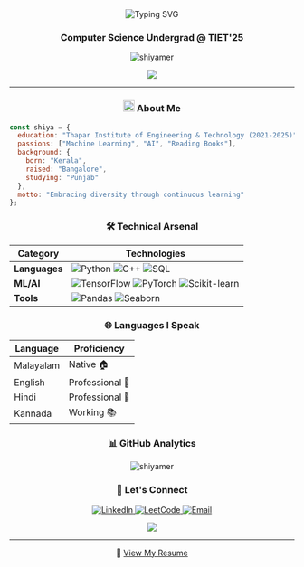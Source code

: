 <div align="center">
  <img src="https://readme-typing-svg.demolab.com?font=Fira+Code&duration=3000&pause=1000&color=F6B5D4&center=true&vCenter=true&width=435&lines=Hello+World%2C+I'm+Shiya+Mer;AI%2FML+Enthusiast;Computer+Science+Student;Always+Learning+New+Things" alt="Typing SVG" />
</div>

<h3 align="center">Computer Science Undergrad @ TIET'25</h3>

<p align="center">
  <img src="https://komarev.com/ghpvc/?username=shiyamer&label=Profile%20views&color=ffb6c1&style=flat" alt="shiyamer" />
</p>

<div align="center">
  <img src="https://github-readme-streak-stats.herokuapp.com/?user=shiyamer&theme=calm&hide_border=true&background=f8f3ff&stroke=b5a6d4&ring=c4a7e7&fire=c4a7e7&currStreakNum=9d8bb7&currStreakLabel=9d8bb7&sideNums=9d8bb7&sideLabels=9d8bb7" />
</div>

---

<h3 align="center">
  <img src="https://media2.giphy.com/media/QssGEmpkyEOhBCb7e1/giphy.gif?cid=ecf05e47a0n3gi1bfqntqmob8g9aid1oyj2wr3ds3mg700bl&rid=giphy.gif" width="20"> 
  About Me
</h3>

```javascript
const shiya = {
  education: "Thapar Institute of Engineering & Technology (2021-2025)",
  passions: ["Machine Learning", "AI", "Reading Books"],
  background: {
    born: "Kerala",
    raised: "Bangalore",
    studying: "Punjab"
  },
  motto: "Embracing diversity through continuous learning"
};
```

<h3 align="center">🛠️ Technical Arsenal</h3>

<div align="center">
  
| **Category** | **Technologies** |
|-------------|-----------------|
| **Languages** | ![Python](https://img.shields.io/badge/Python-FFE5E5?style=for-the-badge&logo=python) ![C++](https://img.shields.io/badge/C++-E5E5FF?style=for-the-badge&logo=c%2B%2B) ![SQL](https://img.shields.io/badge/SQL-FFE5FF?style=for-the-badge&logo=mysql) |
| **ML/AI** | ![TensorFlow](https://img.shields.io/badge/TensorFlow-E5FFE5?style=for-the-badge&logo=tensorflow) ![PyTorch](https://img.shields.io/badge/PyTorch-FFE5E5?style=for-the-badge&logo=pytorch) ![Scikit-learn](https://img.shields.io/badge/Scikit--learn-E5FFFF?style=for-the-badge&logo=scikit-learn) |
| **Tools** | ![Pandas](https://img.shields.io/badge/Pandas-FFE5FF?style=for-the-badge&logo=pandas) ![Seaborn](https://img.shields.io/badge/Seaborn-E5FFE5?style=for-the-badge&logo=python) |

</div>

<h3 align="center">🌐 Languages I Speak</h3>

<div align="center">

| Language | Proficiency |
|----------|------------|
| Malayalam | Native 🏠 |
| English | Professional 💼 |
| Hindi | Professional 💼 |
| Kannada | Working 📚 |

</div>

<h3 align="center">📊 GitHub Analytics</h3>

<p align="center">
  <img src="https://github-readme-stats.vercel.app/api/top-langs?username=shiyamer&show_icons=true&locale=en&layout=compact&theme=material-palenight&bg_color=f8f3ff&hide_border=true&title_color=c4a7e7&text_color=9d8bb7" alt="shiyamer" />
</p>

<h3 align="center">🤝 Let's Connect</h3>

<p align="center">
  <a href="https://linkedin.com/in/shiya-mer" target="_blank">
    <img src="https://img.shields.io/badge/LinkedIn-E5E5FF?style=for-the-badge&logo=linkedin" alt="LinkedIn"/>
  </a>
  <a href="https://www.leetcode.com/shiya_mer" target="_blank">
    <img src="https://img.shields.io/badge/LeetCode-FFE5E5?style=for-the-badge&logo=LeetCode" alt="LeetCode"/>
  </a>
  <a href="mailto:shiyamer20032003@gmail.com">
    <img src="https://img.shields.io/badge/Gmail-FFE5FF?style=for-the-badge&logo=gmail" alt="Email"/>
  </a>
</p>

<div align="center">
  <img src="https://capsule-render.vercel.app/api?type=waving&color=c4a7e7&height=100&section=footer" />
</div>

---
<p align="center">💼 <a href="https://drive.google.com/file/d/10hthLdP1dTg3NMuQaxDRJLoRNne690y-/view?usp=drive_link" target="_blank">View My Resume</a></p>
